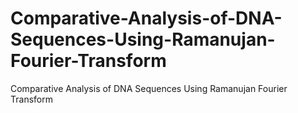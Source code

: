 # Comparative-Analysis-of-DNA-Sequences-Using-Ramanujan-Fourier-Transform
Comparative Analysis of DNA Sequences Using Ramanujan Fourier Transform
